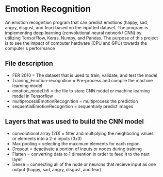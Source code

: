 # Emotion Recognition
An emotion recognition program that can predict emotions (happy, sad, angry, disgust, and fear) based on the inputted dataset. The program is implementing deep learning (convolutional neural network/ CNN) by utilizing TensorFlow, Keras, Numpy, and Pandas. The purpose of this project is to see the impact of computer hardware (CPU and GPU) towards the computer's performance
  
## File description
- FER 2010 = The dataset that is used to train, validate, and test the model
- Training_Emotion-recognition = Pre-process and compile the machine learning model
- emotion_model.h5 = the file to store CNN model or machine learning model in Tensorflow
- multiprocessEmotionRecognition = multiprocess the prediction
- sequentialEmotionRecognition = sequentially predict images 

## Layers that was used to build the CNN model
- convolutional array (2D) = filter and multiplying the neighboring values or elements into a 2-d inputs (3x3)
- Max pooling = selecting the maximum elements for each region 
- Dropout = deactivate a portion of inputs or nodes during training
- Flatten = converting data to 1 dimention in order to feed it to the next layer
- Dense = connecting all of the node or neurons that recieve input as one output (happy, sad, angry, disgust, and fear)
